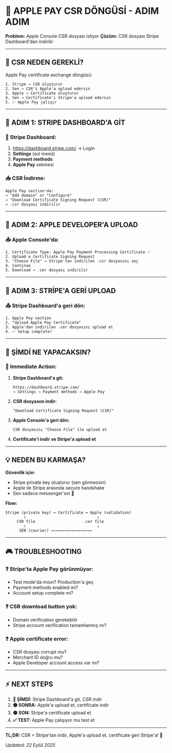# 🔄 APPLE PAY CSR DÖNGÜSİ - ADIM ADIM

**Problem:** Apple Console CSR dosyası istiyor
**Çözüm:** CSR dosyası Stripe Dashboard'dan indirilir

---

## 🎯 **CSR NEDEN GEREKLİ?**

Apple Pay certificate exchange döngüsü:

```
1. Stripe → CSR oluşturur
2. Sen → CSR'i Apple'a upload edersin
3. Apple → Certificate oluşturur
4. Sen → Certificate'i Stripe'a upload edersin
5. ✅ Apple Pay çalışır
```

---

## 📱 **ADIM 1: STRIPE DASHBOARD'A GİT**

### 🔗 **Stripe Dashboard:**
1. https://dashboard.stripe.com/ → Login
2. **Settings** (sol menü)
3. **Payment methods**
4. **Apple Pay** sekmesi

### 📥 **CSR İndirme:**
```
Apple Pay section'da:
→ "Add domain" or "Configure"
→ "Download Certificate Signing Request (CSR)"
→ .csr dosyası indirilir
```

---

## 🍎 **ADIM 2: APPLE DEVELOPER'A UPLOAD**

### 📤 **Apple Console'da:**
```
1. Certificate Type: Apple Pay Payment Processing Certificate ✅
2. Upload a Certificate Signing Request
3. "Choose File" → Stripe'tan indirilen .csr dosyasını seç
4. Continue
5. Download → .cer dosyası indirilir
```

---

## 🔄 **ADIM 3: STRİPE'A GERİ UPLOAD**

### 📤 **Stripe Dashboard'a geri dön:**
```
1. Apple Pay section
2. "Upload Apple Pay Certificate"
3. Apple'dan indirilen .cer dosyasını upload et
4. ✅ Setup complete!
```

---

## 🚨 **ŞİMDİ NE YAPACAKSIN?**

### 🎯 **Immediate Action:**

1. **Stripe Dashboard'a git:**
   ```
   https://dashboard.stripe.com/
   → Settings → Payment methods → Apple Pay
   ```

2. **CSR dosyasını indir:**
   ```
   "Download Certificate Signing Request (CSR)"
   ```

3. **Apple Console'a geri dön:**
   ```
   CSR dosyasını "Choose File" ile upload et
   ```

4. **Certificate'i indir ve Stripe'a upload et**

---

## 💡 **NEDEN BU KARMAŞA?**

**Güvenlik için:**
- Stripe private key oluşturur (sen görmezsin)
- Apple ile Stripe arasında secure handshake
- Sen sadece messenger'sın 📮

**Flow:**
```
Stripe (private key) ↔ Certificate ↔ Apple (validation)
        ↑                               ↓
     CSR file                     .cer file
        ↑                               ↓
      SEN (courier) ←←←←←←←←←←←←←←←←←←
```

---

## 🎮 **TROUBLESHOOTING**

### ❓ **Stripe'ta Apple Pay görünmüyor:**
- Test mode'da mısın? Production'a geç
- Payment methods enabled mi?
- Account setup complete mi?

### ❓ **CSR download button yok:**
- Domain verification gerekebilir
- Stripe account verification tamamlanmış mı?

### ❓ **Apple certificate error:**
- CSR dosyası corrupt mu?
- Merchant ID doğru mu?
- Apple Developer account access var mı?

---

## ⚡ **NEXT STEPS**

1. **🔴 ŞİMDİ:** Stripe Dashboard'a git, CSR indir
2. **🟡 SONRA:** Apple'a upload et, certificate indir
3. **🟢 SON:** Stripe'a certificate upload et
4. **✅ TEST:** Apple Pay çalışıyor mu test et

---

**TL;DR:** CSR = Stripe'tan indir, Apple'a upload et, certificate geri Stripe'a! 🔄

*Updated: 22 Eylül 2025*